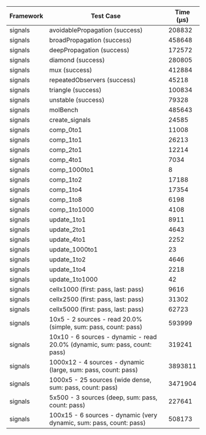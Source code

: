 | Framework | Test Case | Time (μs) |
| --- | --- | --- |
| signals | avoidablePropagation (success) | 208832 |
| signals | broadPropagation (success) | 458648 |
| signals | deepPropagation (success) | 172572 |
| signals | diamond (success) | 280805 |
| signals | mux (success) | 412884 |
| signals | repeatedObservers (success) | 45218 |
| signals | triangle (success) | 100834 |
| signals | unstable (success) | 79328 |
| signals | molBench | 485643 |
| signals | create_signals | 24585 |
| signals | comp_0to1 | 11008 |
| signals | comp_1to1 | 26213 |
| signals | comp_2to1 | 12214 |
| signals | comp_4to1 | 7034 |
| signals | comp_1000to1 | 8 |
| signals | comp_1to2 | 17188 |
| signals | comp_1to4 | 17354 |
| signals | comp_1to8 | 6198 |
| signals | comp_1to1000 | 4108 |
| signals | update_1to1 | 8911 |
| signals | update_2to1 | 4643 |
| signals | update_4to1 | 2252 |
| signals | update_1000to1 | 23 |
| signals | update_1to2 | 4646 |
| signals | update_1to4 | 2218 |
| signals | update_1to1000 | 42 |
| signals | cellx1000 (first: pass, last: pass) | 9616 |
| signals | cellx2500 (first: pass, last: pass) | 31302 |
| signals | cellx5000 (first: pass, last: pass) | 62723 |
| signals | 10x5 - 2 sources - read 20.0% (simple, sum: pass, count: pass) | 593999 |
| signals | 10x10 - 6 sources - dynamic - read 20.0% (dynamic, sum: pass, count: pass) | 319241 |
| signals | 1000x12 - 4 sources - dynamic (large, sum: pass, count: pass) | 3893811 |
| signals | 1000x5 - 25 sources (wide dense, sum: pass, count: pass) | 3471904 |
| signals | 5x500 - 3 sources (deep, sum: pass, count: pass) | 227641 |
| signals | 100x15 - 6 sources - dynamic (very dynamic, sum: pass, count: pass) | 508173 |
